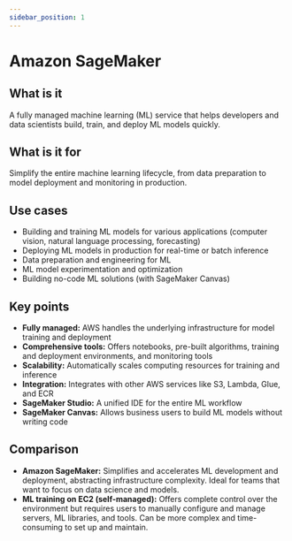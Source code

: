 ```yaml
---
sidebar_position: 1
---
```


# Amazon SageMaker

## What is it
A fully managed machine learning (ML) service that helps developers and data scientists build, train, and deploy ML models quickly.

## What is it for
Simplify the entire machine learning lifecycle, from data preparation to model deployment and monitoring in production.

## Use cases
- Building and training ML models for various applications (computer vision, natural language processing, forecasting)
- Deploying ML models in production for real-time or batch inference
- Data preparation and engineering for ML
- ML model experimentation and optimization
- Building no-code ML solutions (with SageMaker Canvas)

## Key points
- **Fully managed:** AWS handles the underlying infrastructure for model training and deployment
- **Comprehensive tools:** Offers notebooks, pre-built algorithms, training and deployment environments, and monitoring tools
- **Scalability:** Automatically scales computing resources for training and inference
- **Integration:** Integrates with other AWS services like S3, Lambda, Glue, and ECR
- **SageMaker Studio:** A unified IDE for the entire ML workflow
- **SageMaker Canvas:** Allows business users to build ML models without writing code

## Comparison
- **Amazon SageMaker:** Simplifies and accelerates ML development and deployment, abstracting infrastructure complexity. Ideal for teams that want to focus on data science and models.
- **ML training on EC2 (self-managed):** Offers complete control over the environment but requires users to manually configure and manage servers, ML libraries, and tools. Can be more complex and time-consuming to set up and maintain. 